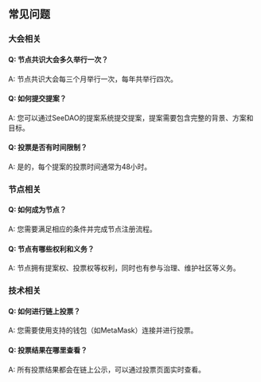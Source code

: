 ## 常见问题

### 大会相关

#### Q: 节点共识大会多久举行一次？
A: 节点共识大会每三个月举行一次，每年共举行四次。

#### Q: 如何提交提案？
A: 您可以通过SeeDAO的提案系统提交提案，提案需要包含完整的背景、方案和目标。

#### Q: 投票是否有时间限制？
A: 是的，每个提案的投票时间通常为48小时。

### 节点相关

#### Q: 如何成为节点？
A: 您需要满足相应的条件并完成节点注册流程。

#### Q: 节点有哪些权利和义务？
A: 节点拥有提案权、投票权等权利，同时也有参与治理、维护社区等义务。

### 技术相关

#### Q: 如何进行链上投票？
A: 您需要使用支持的钱包（如MetaMask）连接并进行投票。

#### Q: 投票结果在哪里查看？
A: 所有投票结果都会在链上公示，可以通过投票页面实时查看。
